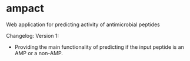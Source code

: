 # ampact
Web application for predicting activity of antimicrobial peptides

Changelog:
Version 1:
- Providing the main functionality of predicting if the input peptide is an AMP or a non-AMP.
